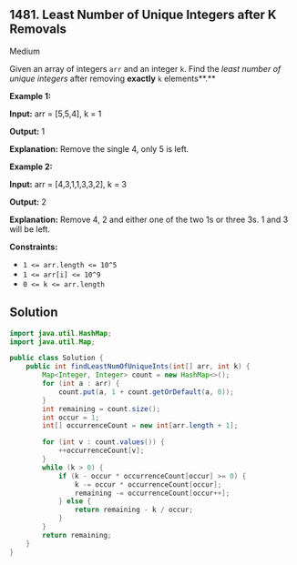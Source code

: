 ## 1481\. Least Number of Unique Integers after K Removals

Medium

Given an array of integers `arr` and an integer `k`. Find the _least number of unique integers_ after removing **exactly** `k` elements**.**

**Example 1:**

**Input:** arr = [5,5,4], k = 1

**Output:** 1

**Explanation:** Remove the single 4, only 5 is left.

**Example 2:**

**Input:** arr = [4,3,1,1,3,3,2], k = 3

**Output:** 2

**Explanation:** Remove 4, 2 and either one of the two 1s or three 3s. 1 and 3 will be left.

**Constraints:**

*   `1 <= arr.length <= 10^5`
*   `1 <= arr[i] <= 10^9`
*   `0 <= k <= arr.length`

## Solution

```java
import java.util.HashMap;
import java.util.Map;

public class Solution {
    public int findLeastNumOfUniqueInts(int[] arr, int k) {
        Map<Integer, Integer> count = new HashMap<>();
        for (int a : arr) {
            count.put(a, 1 + count.getOrDefault(a, 0));
        }
        int remaining = count.size();
        int occur = 1;
        int[] occurrenceCount = new int[arr.length + 1];

        for (int v : count.values()) {
            ++occurrenceCount[v];
        }
        while (k > 0) {
            if (k - occur * occurrenceCount[occur] >= 0) {
                k -= occur * occurrenceCount[occur];
                remaining -= occurrenceCount[occur++];
            } else {
                return remaining - k / occur;
            }
        }
        return remaining;
    }
}
```